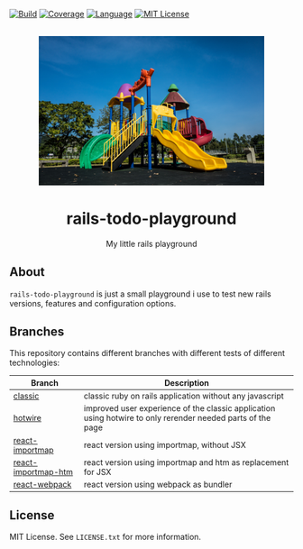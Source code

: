 <div id="top"></div>

[![Build][build-shield]][build-url]
[![Coverage][coverage-shield]][coverage-url]
[![Language][language-shield]][build-url]
[![MIT License][license-shield]][license-url]


<br />
<div align="center">
  <a href="https://github.com/hackercowboy/rails-todo-playground">
    <img src="./playground.jpg" alt="Logo" style="max-width: 400px;">
  </a>

<h1 align="center">rails-todo-playground</h1>
  <p align="center">
    My little rails playground
  </p>
</div>

## About

`rails-todo-playground` is just a small playground i use to test new rails versions, features and configuration options.

## Branches

This repository contains different branches with different tests of different technologies:

| Branch | Description |
|---|---|
| [classic](https://github.com/hackercowboy/rails-todo-playground/tree/classic) | classic ruby on rails application without any javascript |
| [hotwire](https://github.com/hackercowboy/rails-todo-playground/tree/hotwire) | improved user experience of the classic application using hotwire to only rerender needed parts of the page |
| [react-importmap](https://github.com/hackercowboy/rails-todo-playground/tree/react-importmap) | react version using importmap, without JSX |
| [react-importmap-htm](https://github.com/hackercowboy/rails-todo-playground/tree/react-importmap-htm) | react version using importmap and htm as replacement for JSX |
| [react-webpack](https://github.com/hackercowboy/rails-todo-playground/tree/webpack) | react version using webpack as bundler |


## License

MIT License. See `LICENSE.txt` for more information.


[build-shield]: https://img.shields.io/github/workflow/status/hackercowboy/rails-todo-playground/Verify.svg?style=for-the-badge
[build-url]: https://github.com/hackercowboy/rails-todo-playground/actions/workflows/main.yml
[language-shield]: https://img.shields.io/github/languages/top/hackercowboy/rails-todo-playground.svg?style=for-the-badge
[language-url]: https://github.com/hackercowboy/rails-todo-playground
[coverage-shield]: https://img.shields.io/coveralls/github/hackercowboy/rails-todo-playground.svg?style=for-the-badge
[coverage-url]: https://coveralls.io/github/hackercowboy/rails-todo-playground
[license-shield]: https://img.shields.io/github/license/hackercowboy/rails-todo-playground.svg?style=for-the-badge
[license-url]: https://github.com/hackercowboy/rails-todo-playground/blob/master/LICENSE.txt

